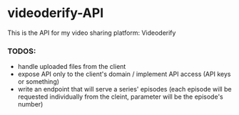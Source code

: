 # videoderify-API
This is the API for my video sharing platform: Videoderify 

### TODOS: 
- handle uploaded files from the client
- expose API only to the client's domain / implement API access (API keys or something)
- write an endpoint that will serve a series' episodes (each episode will be requested individually from the cleint, parameter will be the episode's number)
